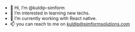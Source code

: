 - 👋 Hi, I’m @kuldip-simform
- 👀 I’m interested in learning new techs.
- 🌱 I’m currently working with React native.
- 📫 you can reach to me on kuldip@simformsolutions.com

<!---
kuldip-simform/kuldip-simform is a ✨ special ✨ repository because its `README.md` (this file) appears on your GitHub profile.
You can click the Preview link to take a look at your changes.
--->
